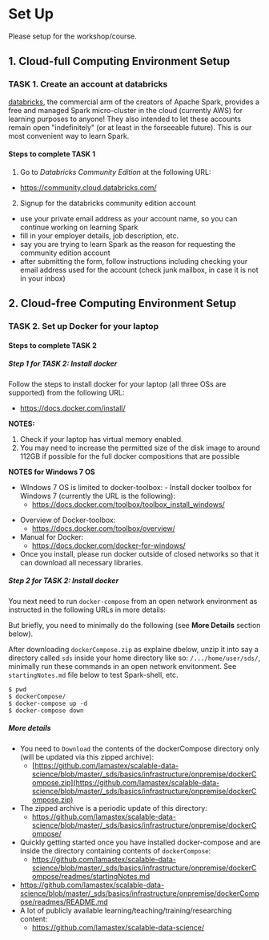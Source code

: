 # Set Up

Please setup for the workshop/course.

## 1. Cloud-full Computing Environment Setup

### TASK 1. Create an account at databricks 

[databricks](https://databricks.com/), the commercial arm of the creators of Apache Spark, provides a free and managed Spark micro-cluster in the cloud (currently AWS) for learning purposes to anyone! 
They also intended to let these accounts remain open "indefinitely" (or at least in the forseeable future).
This is our most convenient way to learn Spark.

#### Steps to complete TASK 1

1. Go to *Databricks Community Edition* at the following URL:
  - https://community.cloud.databricks.com/
2. Signup for the databricks community edition account
  - use your private email address as your account name, so you can continue working on learning Spark
  - fill in your employer details, job description, etc.
  - say you are trying to learn Spark as the reason for requesting the community edition account
  - after submitting the form, follow instructions including checking your email address used for the account (check junk mailbox, in case it is not in your inbox)

## 2. Cloud-free Computing Environment Setup

### TASK 2. Set up Docker for your laptop

#### Steps to complete TASK 2

##### Step 1 for TASK 2: Install docker

Follow the steps to install docker for your laptop (all three OSs are supported) from the following URL:

- https://docs.docker.com/install/

**NOTES:** 

1. Check if your laptop has virtual memory enabled.
2. You may need to increase the permitted size of the disk image to around 112GB if possible for the full docker compositions that are possible

**NOTES for Windows 7 OS**

* WIndows 7 OS is limited to docker-toolbox:
- Install docker toolbox for Windows 7 (currently the URL is the following):
  - https://docs.docker.com/toolbox/toolbox_install_windows/
- Overview of Docker-toolbox:
  - https://docs.docker.com/toolbox/overview/
- Manual for Docker:
  - https://docs.docker.com/docker-for-windows/
- Once you install, please run docker outside of closed networks so that it can download all necessary libraries.

##### Step 2 for TASK 2: Install docker

You next need to run `docker-compose` from an open network environment as instructed in the following URLs in more details:

But briefly, you need to minimally do the following (see **More Details** section below).
 
After downloading `dockerCompose.zip` as explaine dbelow, unzip it into say a directory called `sds` inside your home directory like so: `/.../home/user/sds/`, minimally run these commands in an open network envitonment. See `startingNotes.md` file below to test Spark-shell, etc.

```
$ pwd
$ dockerCompose/
$ docker-compose up -d
$ docker-compose down
```

##### More details

- You need to `Download` the contents of the dockerCompose directory only (will be updated via this zipped archive):
  - [https://github.com/lamastex/scalable-data-science/blob/master/_sds/basics/infrastructure/onpremise/dockerCompose.zip](https://github.com/lamastex/scalable-data-science/blob/master/_sds/basics/infrastructure/onpremise/dockerCompose.zip)
- The zipped archive is a periodic update of this directory:
  - https://github.com/lamastex/scalable-data-science/blob/master/_sds/basics/infrastructure/onpremise/dockerCompose/
- Quickly getting started once you have installed docker-compose and are inside the directory containing contents of `dockerCompose`:
  - https://github.com/lamastex/scalable-data-science/blob/master/_sds/basics/infrastructure/onpremise/dockerCompose/readmes/startingNotes.md 
- https://github.com/lamastex/scalable-data-science/blob/master/_sds/basics/infrastructure/onpremise/dockerCompose/readmes/README.md 
- A lot of publicly available learning/teaching/training/researching content:
  - https://github.com/lamastex/scalable-data-science/
 

